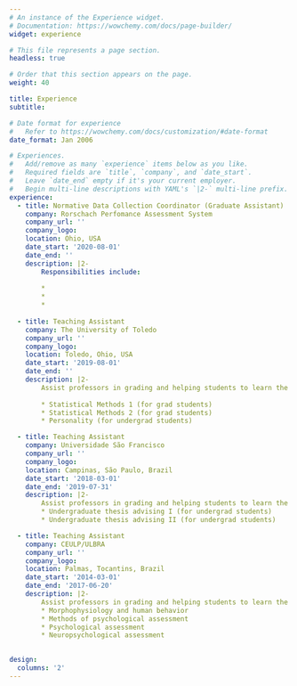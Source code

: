 ```yaml
---
# An instance of the Experience widget.
# Documentation: https://wowchemy.com/docs/page-builder/
widget: experience

# This file represents a page section.
headless: true

# Order that this section appears on the page.
weight: 40

title: Experience
subtitle:

# Date format for experience
#   Refer to https://wowchemy.com/docs/customization/#date-format
date_format: Jan 2006

# Experiences.
#   Add/remove as many `experience` items below as you like.
#   Required fields are `title`, `company`, and `date_start`.
#   Leave `date_end` empty if it's your current employer.
#   Begin multi-line descriptions with YAML's `|2-` multi-line prefix.
experience:
  - title: Normative Data Collection Coordinator (Graduate Assistant)
    company: Rorschach Perfomance Assessment System
    company_url: ''
    company_logo: 
    location: Ohio, USA
    date_start: '2020-08-01'
    date_end: ''
    description: |2-
        Responsibilities include:
        
        * 
        * 
        * 
        
  - title: Teaching Assistant
    company: The University of Toledo
    company_url: ''
    company_logo: 
    location: Toledo, Ohio, USA
    date_start: '2019-08-01'
    date_end: ''
    description: |2-
        Assist professors in grading and helping students to learn the content.
        
        * Statistical Methods 1 (for grad students) 
        * Statistical Methods 2 (for grad students)
        * Personality (for undergrad students)

  - title: Teaching Assistant
    company: Universidade São Francisco
    company_url: ''
    company_logo: 
    location: Campinas, São Paulo, Brazil
    date_start: '2018-03-01'
    date_end: '2019-07-31'
    description: |2-
        Assist professors in grading and helping students to learn the content.
        * Undergraduate thesis advising I (for undergrad students)
        * Undergraduate thesis advising II (for undergrad students)

  - title: Teaching Assistant
    company: CEULP/ULBRA
    company_url: ''
    company_logo: 
    location: Palmas, Tocantins, Brazil
    date_start: '2014-03-01'
    date_end: '2017-06-20'
    description: |2-
        Assist professors in grading and helping students to learn the content.
        * Morphophysiology and human behavior
        * Methods of psychological assessment
        * Psychological assessment
        * Neuropsychological assessment

    
design:
  columns: '2'
---
```

